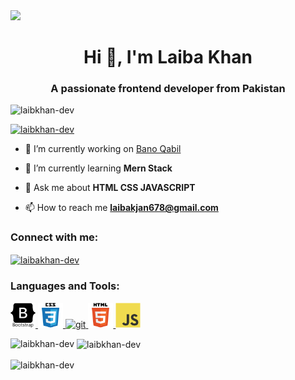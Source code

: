 <img width="60%" src="https://i.pinimg.com/originals/e7/26/c7/e726c74ac081eed50feee1433d12c998.gif" >

<h1 align="center">Hi 👋, I'm Laiba Khan</h1>
<h3 align="center">A passionate frontend developer from Pakistan</h3>

<p align="left"> <img src="https://komarev.com/ghpvc/?username=laibkhan-dev&label=Profile%20views&color=0e75b6&style=flat" alt="laibkhan-dev" /> </p>

<p align="left"> <a href="https://github.com/ryo-ma/github-profile-trophy"><img src="https://github-profile-trophy.vercel.app/?username=laibkhan-dev" alt="laibkhan-dev" /></a> </p>

- 🔭 I’m currently working on [Bano Qabil](https://github.com/LaibaKhan-dev/Bano-Qabil-Class-2)

- 🌱 I’m currently learning **Mern Stack**

- 💬 Ask me about **HTML CSS JAVASCRIPT**

- 📫 How to reach me **laibakjan678@gmail.com**

<h3 align="left">Connect with me:</h3>
<p align="left">
<a href="https://instagram.com/laibakhan-dev" target="blank"><img align="center" src="https://raw.githubusercontent.com/rahuldkjain/github-profile-readme-generator/master/src/images/icons/Social/instagram.svg" alt="laibakhan-dev" height="30" width="40" /></a>
</p>

<h3 align="left">Languages and Tools:</h3>
<p align="left"> <a href="https://getbootstrap.com" target="_blank" rel="noreferrer"> <img src="https://raw.githubusercontent.com/devicons/devicon/master/icons/bootstrap/bootstrap-plain-wordmark.svg" alt="bootstrap" width="40" height="40"/> </a> <a href="https://www.w3schools.com/css/" target="_blank" rel="noreferrer"> <img src="https://raw.githubusercontent.com/devicons/devicon/master/icons/css3/css3-original-wordmark.svg" alt="css3" width="40" height="40"/> </a> <a href="https://git-scm.com/" target="_blank" rel="noreferrer"> <img src="https://www.vectorlogo.zone/logos/git-scm/git-scm-icon.svg" alt="git" width="40" height="40"/> </a> <a href="https://www.w3.org/html/" target="_blank" rel="noreferrer"> <img src="https://raw.githubusercontent.com/devicons/devicon/master/icons/html5/html5-original-wordmark.svg" alt="html5" width="40" height="40"/> </a> <a href="https://developer.mozilla.org/en-US/docs/Web/JavaScript" target="_blank" rel="noreferrer"> <img src="https://raw.githubusercontent.com/devicons/devicon/master/icons/javascript/javascript-original.svg" alt="javascript" width="40" height="40"/> </a> </p>

<p><img align="left" src="https://github-readme-stats.vercel.app/api/top-langs?username=laibkhan-dev&show_icons=true&locale=en&layout=compact" alt="laibkhan-dev" /></p>

<p>&nbsp;<img align="center" src="https://github-readme-stats.vercel.app/api?username=laibkhan-dev&show_icons=true&locale=en" alt="laibkhan-dev" /></p>

<p><img align="center" src="https://github-readme-streak-stats.herokuapp.com/?user=laibkhan-dev&" alt="laibkhan-dev" /></p>
